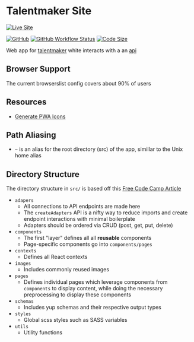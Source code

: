 # Talentmaker Site

[![Live Site](https://img.shields.io/badge/Site-talentmaker.ca-blue?style=for-the-badge&logo=oracle)](https://talentmaker.ca)

[![GitHub](https://img.shields.io/github/license/Luke-zhang-04/talentmaker-site?style=flat-square)](https://github.com/Luke-zhang-04/talentmaker-site/blob/master/LICENSE)
[![GitHub Workflow Status](https://img.shields.io/github/workflow/status/Luke-zhang-04/talentmaker-site/build?style=flat-square&logo=Github)](https://github.com/Luke-zhang-04/talentmaker-site/actions)
[![Code Size](https://img.shields.io/github/languages/code-size/Luke-zhang-04/talentmaker-site?style=flat-square)](.)

Web app for [talentmaker](https://talentmaker.ca) white interacts with a an [api](https://github.com/talentmaker/api)

## Browser Support

The current browserslist config covers about 90% of users

## Resources

-   [Generate PWA Icons](https://realfavicongenerator.net/)

## Path Aliasing

-   `~` is an alias for the root directory (src) of the app, simillar to the Unix home alias

## Directory Structure

The directory structure in `src/` is based off this [Free Code Camp Article](https://www.freecodecamp.org/news/a-better-way-to-structure-react-projects/)

-   `adapers`
    -   All connections to API endpoints are made here
    -   The `createAdapters` API is a nifty way to reduce imports and create endpoint interactions with minimal boilerplate
    -   Adapters should be ordered via CRUD (post, get, put, delete)
-   `components`
    -   The first "layer" defines all all **reusable** components
    -   Page-specific components go into `components/pages`
-   `contexts`
    -   Defines all React contexts
-   `images`
    -   Includes commonly reused images
-   `pages`
    -   Defines individual pages which leverage components from `components` to display content, while doing the necessary preprocessing to display these components
-   `schemas`
    -   Includes yup schemas and their respective output types
-   `styles`
    -   Global scss styles such as SASS variables
-   `utils`
    -   Utility functions
